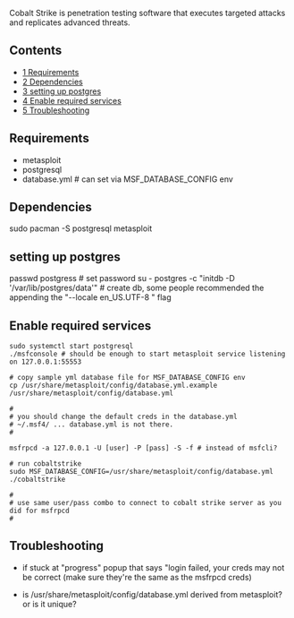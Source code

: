 Cobalt Strike is penetration testing software that executes targeted attacks and replicates advanced threats.

## Contents

*   [1 Requirements](#Requirements)
*   [2 Dependencies](#Dependencies)
*   [3 setting up postgres](#setting_up_postgres)
*   [4 Enable required services](#Enable_required_services)
*   [5 Troubleshooting](#Troubleshooting)

## Requirements

*   metasploit
*   postgresql
*   database.yml # can set via MSF_DATABASE_CONFIG env

## Dependencies

sudo pacman -S postgresql metasploit

## setting up postgres

passwd postgress # set password
su - postgres -c "initdb -D '/var/lib/postgres/data'" # create db, some people recommended the appending the "--locale en_US.UTF-8 " flag

## Enable required services

```
sudo systemctl start postgresql
./msfconsole # should be enough to start metasploit service listening on 127.0.0.1:55553

```

```
# copy sample yml database file for MSF_DATABASE_CONFIG env
cp /usr/share/metasploit/config/database.yml.example  /usr/share/metasploit/config/database.yml 

```

```
#
# you should change the default creds in the database.yml
# ~/.msf4/ ... database.yml is not there.
#

```

```
msfrpcd -a 127.0.0.1 -U [user] -P [pass] -S -f # instead of msfcli?

```

```
# run cobaltstrike
sudo MSF_DATABASE_CONFIG=/usr/share/metasploit/config/database.yml ./cobaltstrike

```

```
#
# use same user/pass combo to connect to cobalt strike server as you did for msfrpcd 
#

```

## Troubleshooting

*   if stuck at "progress" popup that says "login failed, your creds may not be correct (make sure they're the same as the msfrpcd creds)

*   is /usr/share/metasploit/config/database.yml derived from metasploit? or is it unique?